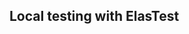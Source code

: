 <div class="range range-xs-left">
<div class="cell-xs-10 cell-lg-6 text-md-left inset-md-right-80 cell-lg-push-1 offset-top-50 offset-lg-top-0">
<h2 id="content" class="h1">Local testing with ElasTest</h2>
<div class="offset-top-30 offset-md-top-50">
</div>
</div>
</div>